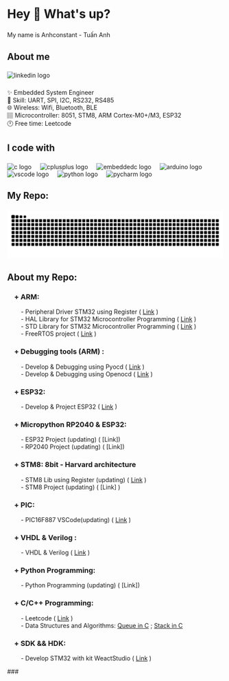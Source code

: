 <h1 align="left">Hey 👋 What's up?</h1>

###

<p align="left">My name is Anhconstant - Tuấn Anh </p>

###

<h2 align="left">About me</h2>

###

<div align="left">
  <img src="https://raw.githubusercontent.com/maurodesouza/profile-readme-generator/master/src/assets/icons/social/linkedin/default.svg" width="52" height="40" alt="linkedin logo"  />
</div>

###

<p align="left">✨ Embedded System Engineer<br>💪 Skill: UART, SPI, I2C, RS232, RS485<br>🌐 Wireless: Wifi, Bluetooth, BLE<br>🏽 Microcontroller: 8051, STM8, ARM Cortex-M0+/M3, ESP32<br>🕛 Free time: Leetcode</p>

###

<h2 align="left">I code with</h2>

###

<div align="left">
  <img src="https://cdn.jsdelivr.net/gh/devicons/devicon/icons/c/c-original.svg" height="40" alt="c logo"  />
  <img width="12" />
  <img src="https://cdn.jsdelivr.net/gh/devicons/devicon/icons/cplusplus/cplusplus-original.svg" height="40" alt="cplusplus logo"  />
  <img width="12" />
  <img src="https://cdn.jsdelivr.net/gh/devicons/devicon/icons/embeddedc/embeddedc-original.svg" height="40" alt="embeddedc logo"
  />
  <img width="12" />
  <img src="https://skillicons.dev/icons?i=arduino" height="40" alt="arduino logo"  />
  <img width="12" />
  <img src="https://cdn.jsdelivr.net/gh/devicons/devicon/icons/vscode/vscode-original.svg" height="40" alt="vscode logo"  />
  <img width="12" />
  <img src="https://cdn.jsdelivr.net/gh/devicons/devicon/icons/python/python-original.svg" height="40" alt="python logo"  />
  <img width="12" />
  <img src="https://cdn.jsdelivr.net/gh/devicons/devicon/icons/pycharm/pycharm-original.svg" height="40" alt="pycharm logo"  />
</div>

###

<h2 align="left">My Repo:</h2>

###

<img src="https://raw.githubusercontent.com/Anhconstant/Anhconstant/output/snake.svg" alt="Snake animation" />

###

<h2 align="left">About my Repo:</h2>
<p align="left">
  
<h3> &emsp;+ ARM:  </h3>
  
 &emsp;&emsp; - Peripheral Driver STM32 using Register ( [Link](https://github.com/Anhconstant/Stm32F103C8.Register) )<br>
 &emsp;&emsp; - HAL Library for STM32 Microcontroller Programming  ( [Link]( https://github.com/Anhconstant/STM32f103C8_HAL ) )<br>
 &emsp;&emsp; - STD Library for STM32 Microcontroller Programming  ( [Link]( https://github.com/Anhconstant/STM32F103C8.Standard_Peripheral_Library ) )<br>
 &emsp;&emsp; - FreeRTOS project ( [Link](https://github.com/Anhconstant/STM32f103C8_HAL/tree/main/FreeRTOS_STM32) )<br>

 
<h3> &emsp;+ Debugging tools (ARM) : </h3> 

 &emsp;&emsp; - Develop & Debugging using Pyocd  ( [Link]( https://github.com/Anhconstant/stm32f1_pyocd ) )<br>
 &emsp;&emsp; - Develop & Debugging using Openocd  ( [Link]( https://github.com/Anhconstant/stm32f1_openocd ) )<br>

 
<h3> &emsp;+ ESP32:  </h3>

 &emsp;&emsp; - Develop & Project ESP32 ( [Link]( https://github.com/Anhconstant/ESP32 ) )<br>

 
<h3> &emsp;+ Micropython RP2040 & ESP32:  </h3>

 &emsp;&emsp; - ESP32 Project (updating) ( [Link]) <br>
 &emsp;&emsp; - RP2040 Project (updating) ( [Link]) <br>

 
<h3> &emsp;+ STM8: 8bit - Harvard architecture  </h3>
  
 &emsp;&emsp; - STM8 Lib using Register (updating) ( [Link]( https://github.com/Anhconstant/STM8 ) )<br>
 &emsp;&emsp; - STM8 Project (updating) ( [Link] )<br>

 
 <h3> &emsp;+ PIC:  </h3>
  
 &emsp;&emsp; - PIC16F887 VSCode(updating) ( [Link]( https://github.com/Anhconstant/PIC16F887 ) )<br>

<h3> &emsp;+ VHDL & Verilog :  </h3>
  
 &emsp;&emsp; - VHDL & Verilog ( [Link]( https://github.com/Anhconstant/VHDL.Verilog ) )<br> 
<h3> &emsp;+ Python Programming:  </h3>

 &emsp;&emsp; - Python Programming (updating) ( [Link]) <br>

 
<h3> &emsp;+ C/C++ Programming:  </h3>

 &emsp;&emsp; - Leetcode ( [Link](https://github.com/Anhconstant/Leetcode_C.Cpp) ) <br> 
 &emsp;&emsp; - Data Structures and Algorithms: [Queue in C](https://github.com/Anhconstant/Queue) ; [Stack in C]() <br>

<h3> &emsp;+ SDK && HDK:  </h3>

 &emsp;&emsp; - Develop STM32 with kit WeactStudio ( [Link](https://github.com/Anhconstant/STM32f103_kitWeact) )<br>

</p>
###

